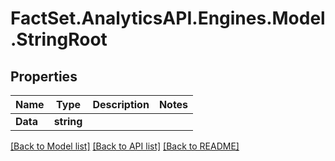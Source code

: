 # FactSet.AnalyticsAPI.Engines.Model.StringRoot

## Properties

Name | Type | Description | Notes
------------ | ------------- | ------------- | -------------
**Data** | **string** |  | 

[[Back to Model list]](../README.md#documentation-for-models) [[Back to API list]](../README.md#documentation-for-api-endpoints) [[Back to README]](../README.md)


